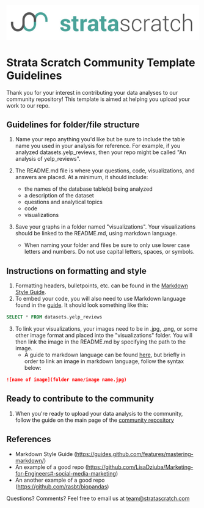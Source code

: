 ![strata scratch](visualizations/sslogo.jpg) 
# Strata Scratch Community Template Guidelines
Thank you for your interest in contributing your data analyses to our community repository! This template is aimed at helping you upload your work to our repo.

## Guidelines for folder/file structure
1. Name your repo anything you'd like but be sure to include the table name you used in your analysis for reference. For example, if you analyzed datasets.yelp_reviews, then your repo might be called "An analysis of yelp_reviews".

2. The README.md file is where your questions, code, visualizations, and answers are placed. At a minimum, it should include:
    * the names of the database table(s) being analyzed
    * a description of the dataset
    * questions and analytical topics
    * code
    * visualizations
3. Save your graphs in a folder named "visualizations". Your visualizations should be linked to the README.md, using markdown language. 
    * When naming your folder and files be sure to only use lower case letters and numbers. Do not use capital letters, spaces, or symbols.

## Instructions on formatting and style
1. Formatting headers, bulletpoints, etc. can be found in the [Markdown Style Guide](https://guides.github.com/features/mastering-markdown/).
2. To embed your code, you will also need to use Markdown language found in the [guide](https://guides.github.com/features/mastering-markdown/). It should look something like this:

```sql
SELECT * FROM datasets.yelp_reviews
```

3. To link your visualizations, your images need to be in .jpg, .png, or some other image format and placed into the "visualizations" folder. You will then link the image in the README.md by specifying the path to the image. 
     * A guide to markdown language can be found [here](https://guides.github.com/features/mastering-markdown/), but briefly in order to link an image in markdown language, follow the syntax below:

```markdown
![name of image](folder name/image name.jpg)
```

## Ready to contribute to the community
1. When you're ready to upload your data analysis to the community, follow the guide on the main page of the [community repository](https://github.com/stratascratch/stratascratch-community-contributions)
  
## References
- Markdown Style Guide (https://guides.github.com/features/mastering-markdown/)
- An example of a good repo (https://github.com/LisaDziuba/Marketing-for-Engineers#-social-media-marketing)
- An another example of a good repo (https://github.com/rasbt/biopandas)

Questions? Comments? Feel free to email us at team@stratascratch.com
